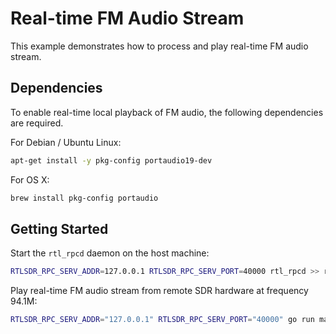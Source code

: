# Real-time FM Audio Stream
This example demonstrates how to process and play real-time FM audio stream.
## Dependencies
To enable real-time local playback of FM audio, the following dependencies are required.

For Debian / Ubuntu Linux:
```bash
apt-get install -y pkg-config portaudio19-dev
```
For OS X:
```bash
brew install pkg-config portaudio
```
## Getting Started
Start the `rtl_rpcd` daemon on the host machine:
```bash
RTLSDR_RPC_SERV_ADDR=127.0.0.1 RTLSDR_RPC_SERV_PORT=40000 rtl_rpcd >> rtlrpcd.log 2>&1 &
```
Play real-time FM audio stream from remote SDR hardware at frequency 94.1M:
```bash
RTLSDR_RPC_SERV_ADDR="127.0.0.1" RTLSDR_RPC_SERV_PORT="40000" go run main.go 94100000
```